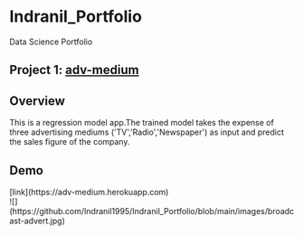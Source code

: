 # Indranil_Portfolio
Data Science Portfolio
## Project 1: [adv-medium](https://github.com/Indranil1995/adv-medium)
<h2>Overview</h2>
<p>This is a regression model app.The trained model takes the expense of three advertising mediums ('TV','Radio','Newspaper') as input and predict the sales figure of the company.</p>
<h2>Demo</h2>
[link](https://adv-medium.herokuapp.com)<br>
![](https://github.com/Indranil1995/Indranil_Portfolio/blob/main/images/broadcast-advert.jpg)
